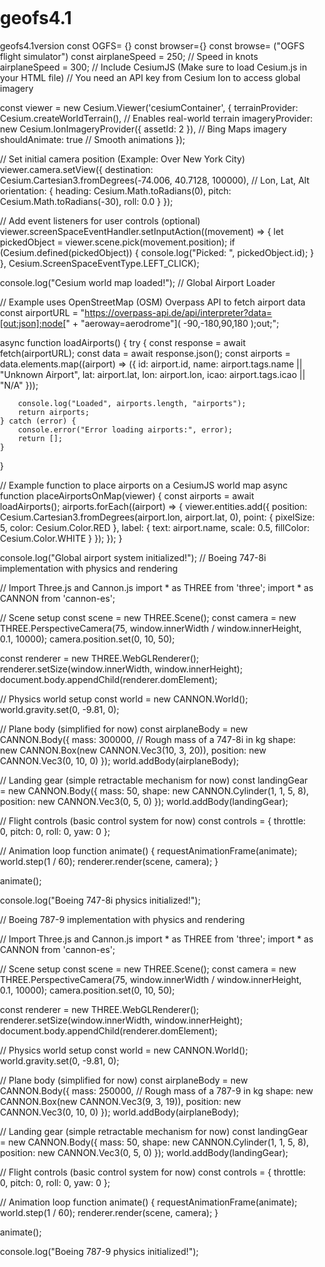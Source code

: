 # geofs4.1
geofs4.1version
const OGFS= {}
const browser={}
const browse= ("OGFS flight simulator")
const airplaneSpeed = 250; // Speed in knots
airplaneSpeed = 300; 
// Include CesiumJS (Make sure to load Cesium.js in your HTML file)
// You need an API key from Cesium Ion to access global imagery

const viewer = new Cesium.Viewer('cesiumContainer', {
    terrainProvider: Cesium.createWorldTerrain(), // Enables real-world terrain
    imageryProvider: new Cesium.IonImageryProvider({ assetId: 2 }), // Bing Maps imagery
    shouldAnimate: true // Smooth animations
});

// Set initial camera position (Example: Over New York City)
viewer.camera.setView({
    destination: Cesium.Cartesian3.fromDegrees(-74.006, 40.7128, 100000), // Lon, Lat, Alt
    orientation: {
        heading: Cesium.Math.toRadians(0),
        pitch: Cesium.Math.toRadians(-30),
        roll: 0.0
    }
});

// Add event listeners for user controls (optional)
viewer.screenSpaceEventHandler.setInputAction((movement) => {
    let pickedObject = viewer.scene.pick(movement.position);
    if (Cesium.defined(pickedObject)) {
        console.log("Picked: ", pickedObject.id);
    }
}, Cesium.ScreenSpaceEventType.LEFT_CLICK);

console.log("Cesium world map loaded!");
// Global Airport Loader

// Example uses OpenStreetMap (OSM) Overpass API to fetch airport data
const airportURL = "https://overpass-api.de/api/interpreter?data=[out:json];node[" + 
    "aeroway=aerodrome"]( -90,-180,90,180 );out;";

async function loadAirports() {
    try {
        const response = await fetch(airportURL);
        const data = await response.json();
        const airports = data.elements.map((airport) => ({
            id: airport.id,
            name: airport.tags.name || "Unknown Airport",
            lat: airport.lat,
            lon: airport.lon,
            icao: airport.tags.icao || "N/A"
        }));

        console.log("Loaded", airports.length, "airports");
        return airports;
    } catch (error) {
        console.error("Error loading airports:", error);
        return [];
    }
}

// Example function to place airports on a CesiumJS world map
async function placeAirportsOnMap(viewer) {
    const airports = await loadAirports();
    airports.forEach((airport) => {
        viewer.entities.add({
            position: Cesium.Cartesian3.fromDegrees(airport.lon, airport.lat, 0),
            point: { pixelSize: 5, color: Cesium.Color.RED },
            label: { text: airport.name, scale: 0.5, fillColor: Cesium.Color.WHITE }
        });
    });
}

console.log("Global airport system initialized!");
// Boeing 747-8i implementation with physics and rendering

// Import Three.js and Cannon.js
import * as THREE from 'three';
import * as CANNON from 'cannon-es';

// Scene setup
const scene = new THREE.Scene();
const camera = new THREE.PerspectiveCamera(75, window.innerWidth / window.innerHeight, 0.1, 10000);
camera.position.set(0, 10, 50);

const renderer = new THREE.WebGLRenderer();
renderer.setSize(window.innerWidth, window.innerHeight);
document.body.appendChild(renderer.domElement);

// Physics world setup
const world = new CANNON.World();
world.gravity.set(0, -9.81, 0);

// Plane body (simplified for now)
const airplaneBody = new CANNON.Body({
    mass: 300000, // Rough mass of a 747-8i in kg
    shape: new CANNON.Box(new CANNON.Vec3(10, 3, 20)),
    position: new CANNON.Vec3(0, 10, 0)
});
world.addBody(airplaneBody);

// Landing gear (simple retractable mechanism for now)
const landingGear = new CANNON.Body({
    mass: 50,
    shape: new CANNON.Cylinder(1, 1, 5, 8),
    position: new CANNON.Vec3(0, 5, 0)
});
world.addBody(landingGear);

// Flight controls (basic control system for now)
const controls = {
    throttle: 0,
    pitch: 0,
    roll: 0,
    yaw: 0
};

// Animation loop
function animate() {
    requestAnimationFrame(animate);
    world.step(1 / 60);
    renderer.render(scene, camera);
}

animate();

console.log("Boeing 747-8i physics initialized!");


// Boeing 787-9 implementation with physics and rendering

// Import Three.js and Cannon.js
import * as THREE from 'three';
import * as CANNON from 'cannon-es';

// Scene setup
const scene = new THREE.Scene();
const camera = new THREE.PerspectiveCamera(75, window.innerWidth / window.innerHeight, 0.1, 10000);
camera.position.set(0, 10, 50);

const renderer = new THREE.WebGLRenderer();
renderer.setSize(window.innerWidth, window.innerHeight);
document.body.appendChild(renderer.domElement);

// Physics world setup
const world = new CANNON.World();
world.gravity.set(0, -9.81, 0);

// Plane body (simplified for now)
const airplaneBody = new CANNON.Body({
    mass: 250000, // Rough mass of a 787-9 in kg
    shape: new CANNON.Box(new CANNON.Vec3(9, 3, 19)),
    position: new CANNON.Vec3(0, 10, 0)
});
world.addBody(airplaneBody);

// Landing gear (simple retractable mechanism for now)
const landingGear = new CANNON.Body({
    mass: 50,
    shape: new CANNON.Cylinder(1, 1, 5, 8),
    position: new CANNON.Vec3(0, 5, 0)
});
world.addBody(landingGear);

// Flight controls (basic control system for now)
const controls = {
    throttle: 0,
    pitch: 0,
    roll: 0,
    yaw: 0
};

// Animation loop
function animate() {
    requestAnimationFrame(animate);
    world.step(1 / 60);
    renderer.render(scene, camera);
}

animate();

console.log("Boeing 787-9 physics initialized!");
<!DOCTYPE html>
<html lang="en">
<head>
    <title>Flight Simulator</title>
    <script src="https://cesium.com/downloads/cesiumjs/releases/latest/Build/Cesium/Cesium.js"></script>
    <script type="module" src="main.js"></script>
</head>
<body>
    <div id="cesiumContainer" style="width: 100%; height: 100vh;"></div>
</body>
</html>
import { spawn747, spawn787 } from './aircraft.js';
import { loadAirports } from './airports.js';

// Initialize Cesium
const viewer = new Cesium.Viewer('cesiumContainer', {
    terrainProvider: Cesium.createWorldTerrain(),
});

// Load aircraft
spawn747(viewer);
spawn787(viewer);

// Load airports
loadAirports(viewer);
import child_process from "child_process";
import { existsSync, readFileSync, statSync } from "fs";
import { readFile, writeFile } from "fs/promises";
import { EOL } from "os";
import path from "path";
import { createRequire } from "module";
import { finished } from 'stream/promises';

import esbuild from "esbuild";
import { globby } from "globby";
import glslStripComments from "glsl-strip-comments";
import gulp from "gulp";
import { rimraf } from "rimraf";

import { mkdirp } from "mkdirp";

// Determines the scope of the workspace packages. If the scope is set to cesium, the workspaces should be @cesium/engine.
// This should match the scope of the dependencies of the root level package.json.
const scope = "cesium";

const require = createRequire(import.meta.url);
const packageJson = require("../package.json");
let version = packageJson.version;
if (/\.0$/.test(version)) {
  version = version.substring(0, version.length - 2);
}

const copyrightHeaderTemplate = readFileSync(
  path.join("Source", "copyrightHeader.js"),
  "utf8"
);
const combinedCopyrightHeader = copyrightHeaderTemplate.replace(
  "${version}",
  version
);

function escapeCharacters(token) {
  return token.replace(/[\-\[\]\/\{\}\(\)\*\+\?\.\\\^\$\|]/g, "\\$&");
}

function constructRegex(pragma, exclusive) {
  const prefix = exclusive ? "exclude" : "include";
  pragma = escapeCharacters(pragma);

  const s =
    `[\\t ]*\\/\\/>>\\s?${prefix}Start\\s?\\(\\s?(["'])${pragma}\\1\\s?,\\s?pragmas\\.${pragma}\\s?\\)\\s?;?` +
    // multiline code block
    `[\\s\\S]*?` +
    // end comment
    `[\\t ]*\\/\\/>>\\s?${prefix}End\\s?\\(\\s?(["'])${pragma}\\2\\s?\\)\\s?;?\\s?[\\t ]*\\n?`;

  return new RegExp(s, "gm");
}

const pragmas = {
  debug: false,
};
const stripPragmaPlugin = {
  name: "strip-pragmas",
  setup: (build) => {
    build.onLoad({ filter: /\.js$/ }, async (args) => {
      let source = await readFile(args.path, { encoding: "utf8" });

      try {
        for (const key in pragmas) {
          if (pragmas.hasOwnProperty(key)) {
            source = source.replace(constructRegex(key, pragmas[key]), "");
          }
        }

        return { contents: source };
      } catch (e) {
        return {
          errors: {
            text: e.message,
          },
        };
      }
    });
  },
};

// Print an esbuild warning
function printBuildWarning({ location, text }) {
  const { column, file, line, lineText, suggestion } = location;

  let message = `\n
  > ${file}:${line}:${column}: warning: ${text}
  ${lineText}
  `;

  if (suggestion && suggestion !== "") {
    message += `\n${suggestion}`;
  }

  console.log(message);
}

// Ignore `eval` warnings in third-party code we don't have control over
function handleBuildWarnings(result) {
  for (const warning of result.warnings) {
    if (!warning.location.file.includes("protobufjs.js")) {
      printBuildWarning(warning);
    }
  }
}

export const defaultESBuildOptions = () => {
  return {
    bundle: true,
    color: true,
    legalComments: `inline`,
    logLimit: 0,
    target: `es2020`,
  };
};

export async function getFilesFromWorkspaceGlobs(workspaceGlobs) {
  let files = [];
  // Iterate over each workspace and generate declarations for each file.
  for (const workspace of Object.keys(workspaceGlobs)) {
    // Since workspace source files are provided relative to the workspace,
    // the workspace path needs to be prepended.
    const workspacePath = `packages/${workspace.replace(`${scope}/`, ``)}`;
    const filesPaths = workspaceGlobs[workspace].map((glob) => {
      if (glob.indexOf(`!`) === 0) {
        return `!`.concat(workspacePath, `/`, glob.replace(`!`, ``));
      }
      return workspacePath.concat("/", glob);
    });

    files = files.concat(await globby(filesPaths));
  }
  return files;
}

const inlineWorkerPath = "Build/InlineWorkers.js";

/**
 * @typedef {object} CesiumBundles
 * @property {object} esm The ESM bundle.
 * @property {object} iife The IIFE bundle, for use in browsers.
 * @property {object} node The CommonJS bundle, for use in NodeJS.
 */

/**
 * Bundles all individual modules, optionally minifying and stripping out debug pragmas.
 * @param {object} options
 * @param {string} options.path Directory where build artifacts are output
 * @param {boolean} [options.minify=false] true if the output should be minified
 * @param {boolean} [options.removePragmas=false] true if the output should have debug pragmas stripped out
 * @param {boolean} [options.sourcemap=false] true if an external sourcemap should be generated
 * @param {boolean} [options.iife=false] true if an IIFE style module should be built
 * @param {boolean} [options.node=false] true if a CJS style node module should be built
 * @param {boolean} [options.incremental=false] true if build output should be cached for repeated builds
 * @param {boolean} [options.write=true] true if build output should be written to disk. If false, the files that would have been written as in-memory buffers
 * @returns {Promise<CesiumBundles>}
 */
export async function bundleCesiumJs(options) {
  const buildConfig = defaultESBuildOptions();
  buildConfig.entryPoints = ["Source/Cesium.js"];
  buildConfig.minify = options.minify;
  buildConfig.sourcemap = options.sourcemap;
  buildConfig.plugins = options.removePragmas ? [stripPragmaPlugin] : undefined;
  buildConfig.write = options.write;
  buildConfig.banner = {
    js: combinedCopyrightHeader,
  };
  // print errors immediately, and collect warnings so we can filter out known ones
  buildConfig.logLevel = "info";

  const contexts = {};
  const incremental = options.incremental;
  let build = esbuild.build;
  if (incremental) {
    build = esbuild.context;
  }

  // Build ESM
  const esm = await build({
    ...buildConfig,
    format: "esm",
    outfile: path.join(options.path, "index.js"),
  });

  if (incremental) {
    contexts.esm = esm;
  } else {
    handleBuildWarnings(esm);
  }

  // Build IIFE
  if (options.iife) {
    const iifeWorkers = await bundleWorkers({
      iife: true,
      minify: options.minify,
      sourcemap: false,
      path: options.path,
      removePragmas: options.removePragmas,
      incremental: incremental,
      write: options.write,
    });

    const iife = await build({
      ...buildConfig,
      format: "iife",
      inject: [inlineWorkerPath],
      globalName: "Cesium",
      outfile: path.join(options.path, "Cesium.js"),
      logOverride: {
        "empty-import-meta": "silent",
      },
    });

    if (incremental) {
      contexts.iife = iife;
      contexts.iifeWorkers = iifeWorkers;
    } else {
      handleBuildWarnings(iife);
      rimraf.sync(inlineWorkerPath);
    }
  }

  if (options.node) {
    const node = await build({
      ...buildConfig,
      format: "cjs",
      platform: "node",
      logOverride: {
        "empty-import-meta": "silent",
      },
      define: {
        // TransformStream is a browser-only implementation depended on by zip.js
        TransformStream: "null",
      },
      outfile: path.join(options.path, "index.cjs"),
    });

    if (incremental) {
      contexts.node = node;
    } else {
      handleBuildWarnings(node);
    }
  }

  return contexts;
}

function filePathToModuleId(moduleId) {
  return moduleId.substring(0, moduleId.lastIndexOf(".")).replace(/\\/g, "/");
}

const workspaceSourceFiles = {
  engine: [
    "packages/engine/Source/**/*.js",
    "!packages/engine/Source/*.js",
    "!packages/engine/Source/Workers/**",
    "packages/engine/Source/Workers/createTaskProcessorWorker.js",
    "!packages/engine/Source/ThirdParty/Workers/**.js",
    "!packages/engine/Source/ThirdParty/google-earth-dbroot-parser.js",
    "!packages/engine/Source/ThirdParty/_*",
  ],
  widgets: ["packages/widgets/Source/**/*.js"],
};

/**
 * Generates export declaration from a file from a workspace.
 *
 * @param {string} workspace The workspace the file belongs to.
 * @param {string} file The file.
 * @returns {string} The export declaration.
 */
function generateDeclaration(workspace, file) {
  let assignmentName = path.basename(file, path.extname(file));

  let moduleId = file;
  moduleId = filePathToModuleId(moduleId);

  if (moduleId.indexOf("Source/Shaders") > -1) {
    assignmentName = `_shaders${assignmentName}`;
  }
  assignmentName = assignmentName.replace(/(\.|-)/g, "_");
  return `export { ${assignmentName} } from '@${scope}/${workspace}';`;
}

/**
 * Creates a single entry point file, Cesium.js, which imports all individual modules exported from the Cesium API.
 * @returns {Buffer} contents
 */
export async function createCesiumJs() {
  let contents = `export const VERSION = '${version}';\n`;

  // Iterate over each workspace and generate declarations for each file.
  for (const workspace of Object.keys(workspaceSourceFiles)) {
    const files = await globby(workspaceSourceFiles[workspace]);
    const declarations = files.map((file) =>
      generateDeclaration(workspace, file)
    );
    contents += declarations.join(`${EOL}`);
    contents += "\n";
  }
  await writeFile("Source/Cesium.js", contents, { encoding: "utf-8" });

  return contents;
}

const workspaceSpecFiles = {
  engine: ["packages/engine/Specs/**/*Spec.js"],
  widgets: ["packages/widgets/Specs/**/*Spec.js"],
};

/**
 * Creates a single entry point file, Specs/SpecList.js, which imports all individual spec files.
 * @returns {Buffer} contents
 */
export async function createCombinedSpecList() {
  let contents = `export const VERSION = '${version}';\n`;

  for (const workspace of Object.keys(workspaceSpecFiles)) {
    const files = await globby(workspaceSpecFiles[workspace]);
    for (const file of files) {
      contents += `import '../${file}';\n`;
    }
  }

  await writeFile(path.join("Specs", "SpecList.js"), contents, {
    encoding: "utf-8",
  });

  return contents;
}

/**
 * @param {object} options
 * @param {string} options.path output directory
 * @param {boolean} [options.iife=false] true if the worker output should be inlined into a top-level iife file, ie. in Cesium.js
 * @param {boolean} [options.minify=false] true if the worker output should be minified
 * @param {boolean} [options.removePragmas=false] true if debug pragma should be removed
 * @param {boolean} [options.sourcemap=false] true if an external sourcemap should be generated
 * @param {boolean} [options.incremental=false] true if build output should be cached for repeated builds
 * @param {boolean} [options.write=true] true if build output should be written to disk. If false, the files that would have been written as in-memory buffers
 */
export async function bundleWorkers(options) {
  // Copy ThirdParty workers
  const thirdPartyWorkers = await globby([
    "packages/engine/Source/ThirdParty/Workers/**.js",
    "!packages/engine/Source/ThirdParty/Workers/basis_transcoder.js",
  ]);

  const thirdPartyWorkerConfig = defaultESBuildOptions();
  thirdPartyWorkerConfig.bundle = false;
  thirdPartyWorkerConfig.entryPoints = thirdPartyWorkers;
  thirdPartyWorkerConfig.outdir = options.path;
  thirdPartyWorkerConfig.minify = options.minify;
  thirdPartyWorkerConfig.outbase = "packages/engine/Source";
  await esbuild.build(thirdPartyWorkerConfig);

  // Bundle Cesium workers
  const workers = await globby(["packages/engine/Source/Workers/**"]);
  const workerConfig = defaultESBuildOptions();
  workerConfig.bundle = true;
  workerConfig.external = ["fs", "path"];

  if (options.iife) {
    let contents = ``;
    const files = await globby(workers);
    const declarations = files.map((file) => {
      let assignmentName = path.basename(file, path.extname(file));
      assignmentName = assignmentName.replace(/(\.|-)/g, "_");
      return `export const ${assignmentName} = () => { import('./${file}'); };`;
    });
    contents += declarations.join(`${EOL}`);
    contents += "\n";

    workerConfig.globalName = "CesiumWorkers";
    workerConfig.format = "iife";
    workerConfig.stdin = {
      contents: contents,
      resolveDir: ".",
    };
    workerConfig.minify = options.minify;
    workerConfig.write = false;
    workerConfig.logOverride = {
      "empty-import-meta": "silent",
    };
  } else {
    workerConfig.format = "esm";
    workerConfig.splitting = true;
    workerConfig.banner = {
      js: combinedCopyrightHeader,
    };
    workerConfig.entryPoints = workers;
    workerConfig.outdir = path.join(options.path, "Workers");
    workerConfig.minify = options.minify;
    workerConfig.write = options.write;
  }

  const incremental = options.incremental;
  let build = esbuild.build;
  if (incremental) {
    build = esbuild.context;
  }

  if (!options.iife) {
    return build(workerConfig);
  }

  //if iife, write this output to it's own file in which the script content is exported
  const writeInjectionCode = (result) => {
    const bundle = result.outputFiles[0].contents;
    const base64 = Buffer.from(bundle).toString("base64");
    const contents = `globalThis.CESIUM_WORKERS = atob("${base64}");`;
    return writeFile(inlineWorkerPath, contents);
  };

  if (incremental) {
    const context = await build(workerConfig);
    const rebuild = context.rebuild;
    context.rebuild = async () => {
      const result = await rebuild();
      if (result) {
        await writeInjectionCode(result);
      }
      return result;
    };
    return context;
  }

  const result = await build(workerConfig);
  return writeInjectionCode(result);
}

const shaderFiles = [
  "packages/engine/Source/Shaders/**/*.glsl",
  "packages/engine/Source/ThirdParty/Shaders/*.glsl",
];
export async function glslToJavaScript(minify, minifyStateFilePath, workspace) {
  await writeFile(minifyStateFilePath, minify.toString());
  const minifyStateFileLastModified = existsSync(minifyStateFilePath)
    ? statSync(minifyStateFilePath).mtime.getTime()
    : 0;

  // collect all currently existing JS files into a set, later we will remove the ones
  // we still are using from the set, then delete any files remaining in the set.
  const leftOverJsFiles = {};

  const files = await globby([
    `packages/${workspace}/Source/Shaders/**/*.js`,
    `packages/${workspace}/Source/ThirdParty/Shaders/*.js`,
  ]);
  files.forEach(function (file) {
    leftOverJsFiles[path.normalize(file)] = true;
  });

  const builtinFunctions = [];
  const builtinConstants = [];
  const builtinStructs = [];

  const glslFiles = await globby(shaderFiles);
  await Promise.all(
    glslFiles.map(async function (glslFile) {
      glslFile = path.normalize(glslFile);
      const baseName = path.basename(glslFile, ".glsl");
      const jsFile = `${path.join(path.dirname(glslFile), baseName)}.js`;

      // identify built in functions, structs, and constants
      const baseDir = path.join(
        `packages/${workspace}/`,
        "Source",
        "Shaders",
        "Builtin"
      );
      if (
        glslFile.indexOf(path.normalize(path.join(baseDir, "Functions"))) === 0
      ) {
        builtinFunctions.push(baseName);
      } else if (
        glslFile.indexOf(path.normalize(path.join(baseDir, "Constants"))) === 0
      ) {
        builtinConstants.push(baseName);
      } else if (
        glslFile.indexOf(path.normalize(path.join(baseDir, "Structs"))) === 0
      ) {
        builtinStructs.push(baseName);
      }

      delete leftOverJsFiles[jsFile];

      const jsFileExists = existsSync(jsFile);
      const jsFileModified = jsFileExists
        ? statSync(jsFile).mtime.getTime()
        : 0;
      const glslFileModified = statSync(glslFile).mtime.getTime();

      if (
        jsFileExists &&
        jsFileModified > glslFileModified &&
        jsFileModified > minifyStateFileLastModified
      ) {
        return;
      }

      let contents = await readFile(glslFile, { encoding: "utf8" });
      contents = contents.replace(/\r\n/gm, "\n");

      let copyrightComments = "";
      const extractedCopyrightComments = contents.match(
        /\/\*\*(?:[^*\/]|\*(?!\/)|\n)*?@license(?:.|\n)*?\*\//gm
      );
      if (extractedCopyrightComments) {
        copyrightComments = `${extractedCopyrightComments.join("\n")}\n`;
      }

      if (minify) {
        contents = glslStripComments(contents);
        contents = contents
          .replace(/\s+$/gm, "")
          .replace(/^\s+/gm, "")
          .replace(/\n+/gm, "\n");
        contents += "\n";
      }

      contents = contents.split('"').join('\\"').replace(/\n/gm, "\\n\\\n");
      contents = `${copyrightComments}\
//This file is automatically rebuilt by the Cesium build process.\n\
export default "${contents}";\n`;

      return writeFile(jsFile, contents);
    })
  );

  // delete any left over JS files from old shaders
  Object.keys(leftOverJsFiles).forEach(function (filepath) {
    rimraf.sync(filepath);
  });

  const generateBuiltinContents = function (contents, builtins, path) {
    for (let i = 0; i < builtins.length; i++) {
      const builtin = builtins[i];
      contents.imports.push(
        `import czm_${builtin} from './${path}/${builtin}.js'`
      );
      contents.builtinLookup.push(`czm_${builtin} : ` + `czm_${builtin}`);
    }
  };

  //generate the JS file for Built-in GLSL Functions, Structs, and Constants
  const contents = {
    imports: [],
    builtinLookup: [],
  };
  generateBuiltinContents(contents, builtinConstants, "Constants");
  generateBuiltinContents(contents, builtinStructs, "Structs");
  generateBuiltinContents(contents, builtinFunctions, "Functions");

  const fileContents = `//This file is automatically rebuilt by the Cesium build process.\n${contents.imports.join(
    "\n"
  )}\n\nexport default {\n    ${contents.builtinLookup.join(",\n    ")}\n};\n`;

  return writeFile(
    path.join(
      `packages/${workspace}/`,
      "Source",
      "Shaders",
      "Builtin",
      "CzmBuiltins.js"
    ),
    fileContents
  );
}

const externalResolvePlugin = {
  name: "external-cesium",
  setup: (build) => {
    // In Specs, when we import files from the source files, we import
    // them from the index.js files. This plugin replaces those imports
    // with the IIFE Cesium.js bundle that's loaded in the browser
    // in SpecRunner.html.
    build.onResolve({ filter: new RegExp(`index\.js$`) }, () => {
      return {
        path: "Cesium",
        namespace: "external-cesium",
      };
    });

    build.onResolve({ filter: /@cesium/ }, () => {
      return {
        path: "Cesium",
        namespace: "external-cesium",
      };
    });

    build.onLoad(
      {
        filter: new RegExp(`^Cesium$`),
        namespace: "external-cesium",
      },
      () => {
        const contents = `module.exports = Cesium`;
        return {
          contents,
        };
      }
    );
  },
};

/**
 * Creates a template html file in the Sandcastle app listing the gallery of demos
 * @param {boolean} [noDevelopmentGallery=false] true if the development gallery should not be included in the list
 * @returns {Promise<any>}
 */
export async function createGalleryList(noDevelopmentGallery) {
  const demoObjects = [];
  const demoJSONs = [];
  const output = path.join("Apps", "Sandcastle", "gallery", "gallery-index.js");

  const fileList = ["Apps/Sandcastle/gallery/**/*.html"];
  if (noDevelopmentGallery) {
    fileList.push("!Apps/Sandcastle/gallery/development/**/*.html");
  }

  // In CI, the version is set to something like '1.43.0-branch-name-buildNumber'
  // We need to extract just the Major.Minor version
  const majorMinor = packageJson.version.match(/^(.*)\.(.*)\./);
  const major = majorMinor[1];
  const minor = Number(majorMinor[2]) - 1; // We want the last release, not current release
  const tagVersion = `${major}.${minor}`;

  // Get an array of demos that were added since the last release.
  // This includes newly staged local demos as well.
  let newDemos = [];
  try {
    newDemos = child_process
      .execSync(
        `git diff --name-only --diff-filter=A ${tagVersion} Apps/Sandcastle/gallery/*.html`,
        { stdio: ["pipe", "pipe", "ignore"] }
      )
      .toString()
      .trim()
      .split("\n");
  } catch {
    // On a Cesium fork, tags don't exist so we can't generate the list.
  }

  let helloWorld;
  const files = await globby(fileList);
  files.forEach(function (file) {
    const demo = filePathToModuleId(
      path.relative("Apps/Sandcastle/gallery", file)
    );

    const demoObject = {
      name: demo,
      isNew: newDemos.includes(file),
    };

    if (existsSync(`${file.replace(".html", "")}.jpg`)) {
      demoObject.img = `${demo}.jpg`;
    }

    demoObjects.push(demoObject);

    if (demo === "Hello World") {
      helloWorld = demoObject;
    }
  });

  demoObjects.sort(function (a, b) {
    if (a.name < b.name) {
      return -1;
    } else if (a.name > b.name) {
      return 1;
    }
    return 0;
  });

  const helloWorldIndex = Math.max(demoObjects.indexOf(helloWorld), 0);

  for (let i = 0; i < demoObjects.length; ++i) {
    demoJSONs[i] = JSON.stringify(demoObjects[i], null, 2);
  }

  const contents = `\
// This file is automatically rebuilt by the Cesium build process.\n\
const hello_world_index = ${helloWorldIndex};\n\
const VERSION = '${version}';\n\
const gallery_demos = [${demoJSONs.join(", ")}];\n\
const has_new_gallery_demos = ${newDemos.length > 0 ? "true;" : "false;"}\n`;

  await writeFile(output, contents);

  // Compile CSS for Sandcastle
  return esbuild.build({
    entryPoints: [
      path.join("Apps", "Sandcastle", "templates", "bucketRaw.css"),
    ],
    minify: true,
    banner: {
      css:
        "/* This file is automatically rebuilt by the Cesium build process. */\n",
    },
    outfile: path.join("Apps", "Sandcastle", "templates", "bucket.css"),
  });
}

/**
 * Helper function to copy files.
 *
 * @param {string[]} globs The file globs to be copied.
 * @param {string} destination The path to copy the files to.
 * @param {string} base The base path to omit from the globs when files are copied. Defaults to "".
 * @returns {Promise<Buffer>} A promise containing the stream output as a buffer.
 */
export async function copyFiles(globs, destination, base) {
  const stream = gulp
    .src(globs, { nodir: true, base: base ?? "", encoding: false })
    .pipe(gulp.dest(destination));

  await finished(stream);
  return stream;
}

/**
 * Copy assets from engine.
 *
 * @param {string} destination The path to copy files to.
 * @returns {Promise<void>} A promise that completes when all assets are copied to the destination.
 */
export async function copyEngineAssets(destination) {
  const engineStaticAssets = [
    "packages/engine/Source/**",
    "!packages/engine/Source/**/*.js",
    "!packages/engine/Source/**/*.ts",
    "!packages/engine/Source/**/*.glsl",
    "!packages/engine/Source/**/*.css",
    "!packages/engine/Source/**/*.md",
  ];

  await copyFiles(engineStaticAssets, destination, "packages/engine/Source");

  // Since the CesiumWidget was part of the Widgets folder, the files must be manually
  // copied over to the right directory.

  await copyFiles(
    ["packages/engine/Source/Widget/**", "!packages/engine/Source/Widget/*.js"],
    path.join(destination, "Widgets/CesiumWidget"),
    "packages/engine/Source/Widget"
  );
}

/**
 * Copy assets from widgets.
 *
 * @param {string} destination The path to copy files to.
 * @returns {Promise<void>} A promise that completes when all assets are copied to the destination.
 */
export async function copyWidgetsAssets(destination) {
  const widgetsStaticAssets = [
    "packages/widgets/Source/**",
    "!packages/widgets/Source/**/*.js",
    "!packages/widgets/Source/**/*.ts",
    "!packages/widgets/Source/**/*.css",
    "!packages/widgets/Source/**/*.glsl",
    "!packages/widgets/Source/**/*.md",
  ];

  await copyFiles(widgetsStaticAssets, destination, "packages/widgets/Source");
}

/**
 * Creates .jshintrc for use in Sandcastle
 * @returns {Buffer} contents
 */
export async function createJsHintOptions() {
  const jshintrc = JSON.parse(
    await readFile(path.join("Apps", "Sandcastle", ".jshintrc"), {
      encoding: "utf8",
    })
  );

  const contents = `\
  // This file is automatically rebuilt by the Cesium build process.\n\
  const sandcastleJsHintOptions = ${JSON.stringify(jshintrc, null, 4)};\n`;

  await writeFile(
    path.join("Apps", "Sandcastle", "jsHintOptions.js"),
    contents
  );

  return contents;
}

/**
 * Bundles spec files for testing in the browser and on the command line with karma.
 * @param {object} options
 * @param {boolean} [options.incremental=false] true if the build should be cached for repeated rebuilds
 * @param {boolean} [options.write=false] true if build output should be written to disk. If false, the files that would have been written as in-memory buffers
 * @returns {Promise<any>}
 */
export async function bundleCombinedSpecs(options) {
  options = options || {};

  let build = esbuild.build;
  if (options.incremental) {
    build = esbuild.context;
  }

  return build({
    entryPoints: [
      "Specs/spec-main.js",
      "Specs/SpecList.js",
      "Specs/karma-main.js",
    ],
    bundle: true,
    format: "esm",
    sourcemap: true,
    outdir: path.join("Build", "Specs"),
    plugins: [externalResolvePlugin],
    write: options.write,
  });
}

/**
 * Bundles test worker in used specs.
 * @param {object} options
 * @param {boolean} [options.incremental=false] true if the build should be cached for repeated rebuilds
 * @param {boolean} [options.write=false] true if build output should be written to disk. If false, the files that would have been written as in-memory buffers
 * @returns {Promise<any>}
 */
export async function bundleTestWorkers(options) {
  options = options || {};

  let build = esbuild.build;
  if (options.incremental) {
    build = esbuild.context;
  }

  const workers = await globby(["Specs/TestWorkers/**.js"]);
  return build({
    entryPoints: workers,
    bundle: true,
    format: "esm",
    sourcemap: true,
    outdir: path.join("Build", "Specs", "TestWorkers"),
    external: ["fs", "path"],
    write: options.write,
  });
}

/**
 * Creates the index.js for a package.
 *
 * @param {string} workspace The workspace to create the index.js for.
 * @returns
 */
export async function createIndexJs(workspace) {
  let contents = `globalThis.CESIUM_VERSION = "${version}";\n`;

  // Iterate over all provided source files for the workspace and export the assignment based on file name.
  const workspaceSources = workspaceSourceFiles[workspace];
  if (!workspaceSources) {
    throw new Error(`Unable to find source files for workspace: ${workspace}`);
  }

  const files = await globby(workspaceSources);
  files.forEach(function (file) {
    file = path.relative(`packages/${workspace}`, file);

    let moduleId = file;
    moduleId = filePathToModuleId(moduleId);

    // Rename shader files, such that ViewportQuadFS.glsl is exported as _shadersViewportQuadFS in JS.

    let assignmentName = path.basename(file, path.extname(file));
    if (moduleId.indexOf(`Source/Shaders/`) === 0) {
      assignmentName = `_shaders${assignmentName}`;
    }
    assignmentName = assignmentName.replace(/(\.|-)/g, "_");
    contents += `export { default as ${assignmentName} } from './${moduleId}.js';${EOL}`;
  });

  await writeFile(`packages/${workspace}/index.js`, contents, {
    encoding: "utf-8",
  });

  return contents;
}

/**
 * Creates a single entry point file by importing all individual spec files.
 * @param {string[]} files The individual spec files.
 * @param {string} workspace The workspace.
 * @param {string} outputPath The path the file is written to.
 */
async function createSpecListForWorkspace(files, workspace, outputPath) {
  let contents = "";
  files.forEach(function (file) {
    contents += `import './${filePathToModuleId(file).replace(
      `packages/${workspace}/Specs/`,
      ""
    )}.js';\n`;
  });

  await writeFile(outputPath, contents, {
    encoding: "utf-8",
  });

  return contents;
}

/**
 * Bundles CSS files.
 *
 * @param {object} options
 * @param {string[]} options.filePaths The file paths to bundle.
 * @param {boolean} options.sourcemap
 * @param {boolean} options.minify
 * @param {string} options.outdir The output directory.
 * @param {string} options.outbase The
 */
async function bundleCSS(options) {
  // Configure options for esbuild.
  const esBuildOptions = defaultESBuildOptions();
  esBuildOptions.entryPoints = await globby(options.filePaths);
  esBuildOptions.loader = {
    ".gif": "text",
    ".png": "text",
  };
  esBuildOptions.sourcemap = options.sourcemap;
  esBuildOptions.minify = options.minify;
  esBuildOptions.outdir = options.outdir;
  esBuildOptions.outbase = options.outbase;

  await esbuild.build(esBuildOptions);
}

const workspaceCssFiles = {
  engine: ["packages/engine/Source/**/*.css"],
  widgets: ["packages/widgets/Source/**/*.css"],
};

/**
 * Bundles spec files for testing in the browser.
 *
 * @param {object} options
 * @param {boolean} [options.incremental=false] True if builds should be generated incrementally.
 * @param {string} options.outbase The base path the output files are relative to.
 * @param {string} options.outdir The directory to place the output in.
 * @param {string} options.specListFile The path to the SpecList.js file
 * @param {boolean} [options.write=true] True if bundles generated are written to files instead of in-memory buffers.
 * @returns {object} The bundle generated from Specs.
 */
async function bundleSpecs(options) {
  const incremental = options.incremental ?? true;
  const write = options.write ?? true;

  const buildOptions = {
    bundle: true,
    format: "esm",
    outdir: options.outdir,
    sourcemap: true,
    target: "es2020",
    write: write,
  };

  let build = esbuild.build;
  if (incremental) {
    build = esbuild.context;
  }

  // When bundling specs for a workspace, the spec-main.js and karma-main.js
  // are bundled separately since they use a different outbase than the workspace's SpecList.js.
  await build({
    ...buildOptions,
    entryPoints: ["Specs/spec-main.js", "Specs/karma-main.js"],
  });

  return build({
    ...buildOptions,
    entryPoints: [options.specListFile],
    outbase: options.outbase,
  });
}

/**
 * Builds the engine workspace.
 *
 * @param {object} options
 * @param {boolean} [options.incremental=false] True if builds should be generated incrementally.
 * @param {boolean} [options.minify=false] True if bundles should be minified.
 * @param {boolean} [options.write=true] True if bundles generated are written to files instead of in-memory buffers.
 */
export const buildEngine = async (options) => {
  options = options || {};

  const incremental = options.incremental ?? false;
  const minify = options.minify ?? false;
  const write = options.write ?? true;

  // Create Build folder to place build artifacts.
  mkdirp.sync("packages/engine/Build");

  // Convert GLSL files to JavaScript modules.
  await glslToJavaScript(
    minify,
    "packages/engine/Build/minifyShaders.state",
    "engine"
  );

  // Create index.js
  await createIndexJs("engine");

  // Build workers.
  await bundleWorkers({
    ...options,
    iife: false,
    path: "packages/engine/Build",
  });

  // Create SpecList.js
  const specFiles = await globby(workspaceSpecFiles["engine"]);
  const specListFile = path.join("packages/engine/Specs", "SpecList.js");
  await createSpecListForWorkspace(specFiles, "engine", specListFile);

  await bundleSpecs({
    incremental: incremental,
    outbase: "packages/engine/Specs",
    outdir: "packages/engine/Build/Specs",
    specListFile: specListFile,
    write: write,
  });
};

/**
 * Builds the widgets workspace.
 *
 * @param {object} options
 * @param {boolean} [options.incremental=false] True if builds should be generated incrementally.
 * @param {boolean} [options.write=true] True if bundles generated are written to files instead of in-memory buffers.
 */
export const buildWidgets = async (options) => {
  options = options || {};

  const incremental = options.incremental ?? false;
  const write = options.write ?? true;

  // Generate Build folder to place build artifacts.
  mkdirp.sync("packages/widgets/Build");

  // Create index.js
  await createIndexJs("widgets");

  // Create SpecList.js
  const specFiles = await globby(workspaceSpecFiles["widgets"]);
  const specListFile = path.join("packages/widgets/Specs", "SpecList.js");
  await createSpecListForWorkspace(specFiles, "widgets", specListFile);

  await bundleSpecs({
    incremental: incremental,
    outbase: "packages/widgets/Specs",
    outdir: "packages/widgets/Build/Specs",
    specListFile: specListFile,
    write: write,
  });
};

/**
 * Build CesiumJS.
 *
 * @param {object} options
 * @param {boolean} [options.development=true] True if build is targeted for development.
 * @param {boolean} [options.iife=true] True if IIFE bundle should be generated.
 * @param {boolean} [options.incremental=true] True if builds should be generated incrementally.
 * @param {boolean} [options.minify=false] True if bundles should be minified.
 * @param {boolean} [options.node=true] True if CommonJS bundle should be generated.
 * @param {boolean} options.outputDirectory The directory where the output should go.
 * @param {boolean} [options.removePragmas=false] True if debug pragmas should be removed.
 * @param {boolean} [options.sourcemap=true] True if sourcemap should be included in the generated bundles.
 * @param {boolean} [options.write=true] True if bundles generated are written to files instead of in-memory buffers.
 */
export async function buildCesium(options) {
  const development = options.development ?? true;
  const iife = options.iife ?? true;
  const incremental = options.incremental ?? false;
  const minify = options.minify ?? false;
  const node = options.node ?? true;
  const removePragmas = options.removePragmas ?? false;
  const sourcemap = options.sourcemap ?? true;
  const write = options.write ?? true;

  // Generate Build folder to place build artifacts.
  mkdirp.sync("Build");
  const outputDirectory =
    options.outputDirectory ??
    path.join("Build", `Cesium${!minify ? "Unminified" : ""}`);
  rimraf.sync(outputDirectory);

  await writeFile(
    "Build/package.json",
    JSON.stringify({
      type: "commonjs",
    }),
    "utf8"
  );

  // Create Cesium.js
  await createCesiumJs();

  // Create SpecList.js
  await createCombinedSpecList();

  // Bundle ThirdParty files.
  await bundleCSS({
    filePaths: [
      "packages/engine/Source/ThirdParty/google-earth-dbroot-parser.js",
    ],
    minify: minify,
    sourcemap: sourcemap,
    outdir: outputDirectory,
    outbase: "packages/engine/Source",
  });

  // Bundle CSS files.
  await bundleCSS({
    filePaths: workspaceCssFiles[`engine`],
    outdir: path.join(outputDirectory, "Widgets/CesiumWidget"),
    outbase: "packages/engine/Source/Widget",
  });
  await bundleCSS({
    filePaths: workspaceCssFiles[`widgets`],
    outdir: path.join(outputDirectory, "Widgets"),
    outbase: "packages/widgets/Source",
  });

  const workersContext = await bundleWorkers({
    iife: false,
    minify: minify,
    sourcemap: sourcemap,
    path: outputDirectory,
    removePragmas: removePragmas,
    incremental: incremental,
    write: write,
  });

  // Generate bundles.
  const contexts = await bundleCesiumJs({
    minify: minify,
    iife: iife,
    incremental: incremental,
    sourcemap: sourcemap,
    removePragmas: removePragmas,
    path: outputDirectory,
    node: node,
    write: write,
  });

  await Promise.all([createJsHintOptions(), createGalleryList(!development)]);

  // Generate Specs bundle.
  const specsContext = await bundleCombinedSpecs({
    incremental: incremental,
    write: write,
  });

  const testWorkersContext = await bundleTestWorkers({
    incremental: incremental,
    write: write,
  });

  // Copy static assets to the Build folder.

  await copyEngineAssets(outputDirectory);
  await copyWidgetsAssets(path.join(outputDirectory, "Widgets"));

  // Copy static assets to Source folder.

  await copyEngineAssets("Source");
  await copyFiles(
    ["packages/engine/Source/ThirdParty/**/*.js"],
    "Source/ThirdParty",
    "packages/engine/Source/ThirdParty"
  );

  await copyWidgetsAssets("Source/Widgets");
  await copyFiles(
    ["packages/widgets/Source/**/*.css"],
    "Source/Widgets",
    "packages/widgets/Source"
  );

  // WORKAROUND:
  // Since CesiumWidget was originally part of the Widgets folder, we need to fix up any
  // references to it when we put it back in the Widgets folder, as expected by the
  // combined CesiumJS structure.
  const widgetsCssBuffer = await readFile("Source/Widgets/widgets.css");
  const widgetsCssContents = widgetsCssBuffer
    .toString()
    .replace("../../engine/Source/Widget", "./CesiumWidget");
  await writeFile("Source/Widgets/widgets.css", widgetsCssContents);

  const lighterCssBuffer = await readFile("Source/Widgets/lighter.css");
  const lighterCssContents = lighterCssBuffer
    .toString()
    .replace("../../engine/Source/Widget", "./CesiumWidget");
  await writeFile("Source/Widgets/lighter.css", lighterCssContents);

  return {
    esm: contexts.esm,
    iife: contexts.iife,
    iifeWorkers: contexts.iifeWorkers,
    node: contexts.node,
    specs: specsContext,
    workers: workersContext,
    testWorkers: testWorkersContext,
  };
}
<!-- index.html: Main page for the flight simulator -->
<!DOCTYPE html>
<html lang="en">
<head>
    <meta charset="UTF-8">
    <meta name="viewport" content="width=device-width, initial-scale=1.0">
    <title>Flight Simulator</title>
    <script src="https://cesium.com/downloads/cesiumjs/releases/latest/Build/Cesium/Cesium.js"></script>
    <script type="module" src="main.js"></script>
    <style>
        body, html { margin: 0; padding: 0; width: 100%; height: 100vh; }
        #cesiumContainer { width: 100%; height: 100vh; }
    </style>
</head>
<body>
    <div id="cesiumContainer"></div>
</body>
</html>
